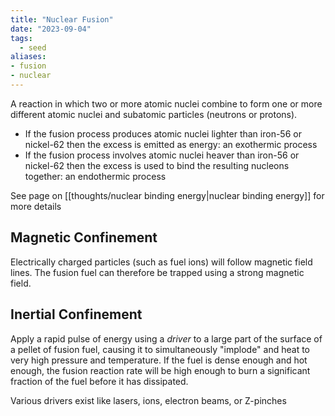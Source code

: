 ```yaml
---
title: "Nuclear Fusion"
date: "2023-09-04"
tags:
  - seed
aliases:
- fusion
- nuclear
---
```


A reaction in which two or more atomic nuclei combine to form one or more different atomic nuclei and subatomic particles (neutrons or protons).

- If the fusion process produces atomic nuclei lighter than iron-56 or nickel-62 then the excess is emitted as energy: an exothermic process
- If the fusion process involves atomic nuclei heaver than iron-56 or nickel-62 then the excess is used to bind the resulting nucleons together: an endothermic process

See page on [[thoughts/nuclear binding energy|nuclear binding energy]] for more details
## Magnetic Confinement

Electrically charged particles (such as fuel ions) will follow magnetic field lines. The fusion fuel can therefore be trapped using a strong magnetic field.

## Inertial Confinement

Apply a rapid pulse of energy using a _driver_ to a large part of the surface of a pellet of fusion fuel, causing it to simultaneously "implode" and heat to very high pressure and temperature. If the fuel is dense enough and hot enough, the fusion reaction rate will be high enough to burn a significant fraction of the fuel before it has dissipated.

Various drivers exist like lasers, ions, electron beams, or Z-pinches
